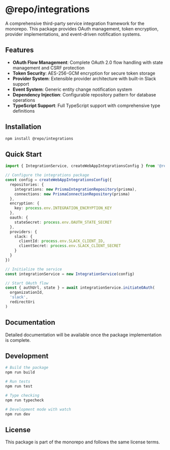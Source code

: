 # @repo/integrations

A comprehensive third-party service integration framework for the monorepo. This package provides OAuth management, token encryption, provider implementations, and event-driven notification systems.

## Features

- **OAuth Flow Management**: Complete OAuth 2.0 flow handling with state management and CSRF protection
- **Token Security**: AES-256-GCM encryption for secure token storage
- **Provider System**: Extensible provider architecture with built-in Slack support
- **Event System**: Generic entity change notification system
- **Dependency Injection**: Configurable repository pattern for database operations
- **TypeScript Support**: Full TypeScript support with comprehensive type definitions

## Installation

```bash
npm install @repo/integrations
```

## Quick Start

```typescript
import { IntegrationService, createWebAppIntegrationsConfig } from '@repo/integrations'

// Configure the integrations package
const config = createWebAppIntegrationsConfig({
  repositories: {
    integrations: new PrismaIntegrationRepository(prisma),
    connections: new PrismaConnectionRepository(prisma)
  },
  encryption: {
    key: process.env.INTEGRATION_ENCRYPTION_KEY
  },
  oauth: {
    stateSecret: process.env.OAUTH_STATE_SECRET
  },
  providers: {
    slack: {
      clientId: process.env.SLACK_CLIENT_ID,
      clientSecret: process.env.SLACK_CLIENT_SECRET
    }
  }
})

// Initialize the service
const integrationService = new IntegrationService(config)

// Start OAuth flow
const { authUrl, state } = await integrationService.initiateOAuth(
  organizationId,
  'slack',
  redirectUri
)
```

## Documentation

Detailed documentation will be available once the package implementation is complete.

## Development

```bash
# Build the package
npm run build

# Run tests
npm run test

# Type checking
npm run typecheck

# Development mode with watch
npm run dev
```

## License

This package is part of the monorepo and follows the same license terms.